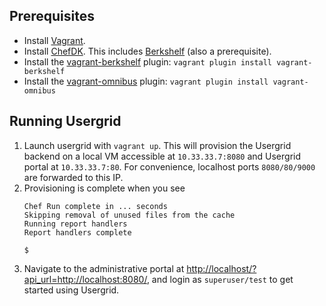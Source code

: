 
## Prerequisites
* Install [Vagrant](http://docs.vagrantup.com/v2/installation/).
* Install [ChefDK](https://downloads.chef.io/chef-dk/).  This includes  [Berkshelf](http://berkshelf.com/) (also a prerequisite).
* Install the [vagrant-berkshelf](https://github.com/berkshelf/vagrant-berkshelf) plugin: `vagrant plugin install vagrant-berkshelf`
* Install the [vagrant-omnibus](https://github.com/chef/vagrant-omnibus) plugin: `vagrant plugin install vagrant-omnibus`

## Running Usergrid
1. Launch usergrid with `vagrant up`.  This will provision the Usergrid backend on a local VM accessible at `10.33.33.7:8080` and Usergrid portal at `10.33.33.7:80`.  For convenience, localhost ports `8080/80/9000` are forwarded to this IP.
2. Provisioning is complete when you see
   ```
   Chef Run complete in ... seconds
   Skipping removal of unused files from the cache
   Running report handlers
   Report handlers complete

   $
   ```
2. Navigate to the administrative portal at [http://localhost/?api_url=http://localhost:8080/](http://localhost/?api_url=http://localhost:8080/), and login as `superuser/test` to get started using Usergrid.
